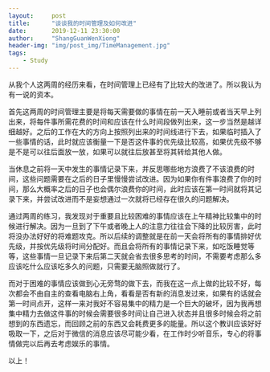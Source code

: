 ```yaml
---
layout:     post
title:      "谈谈我的时间管理及如何改进"
date:       2019-12-11 23:30:00
author:     "ShangGuanWenXiong"
header-img: "img/post_img/TimeManagement.jpg"
tags:
    - Study
---
```


从我个人这两周的经历来看，在时间管理上已经有了比较大的改进了。所以我认为有一说的资本。

首先这两周的时间管理主要是将每天需要做的事情在前一天入睡前或者当天早上列出来，将每件事所需花费的时间和应该在什么时间段做列出来，这一步当然是越详细越好。之后的工作在大的方向上按照列出来的时间线进行下去，如果临时插入了一些事情的话，此时就应该衡量一下是否这件事的优先级比较高，如果优先级不够是不是可以往后面放一放，如果可以就往后放甚至将其转给其他人做。

当休息之前将一天中发生的事情记录下来，并反思哪些地方浪费了不该浪费的时间，这些问题需要在之后的日子里慢慢尝试改进。因为如果你有件事浪费了你的时间，那么大概率之后的日子也会偶尔浪费你的时间，此时应该在第一时间就将其记录下来，并尝试改进而不是妄想通过一次就将已经存在很久的问题解决。

通过两周的练习，我发现对于重要且比较困难的事情应该在上午精神比较集中的时候进行解决。因为一旦到了下午或者晚上人的注意力往往会下降的比较厉害，此时将没办法好好的将难题攻克。所以后续的调整就是在前一天会将所有的事情排好优先级，并按优先级将时间分配好。而且会将所有的事情记录下来，如吃饭睡觉等等，这些事情一旦记录下来后第二天就会省去很多思考的时间，不需要考虑那么多应该吃什么应该吃多久的问题，只需要无脑照做就行了。

而对于困难的事情应该做到心无旁骛的做下去，而我在这一点上做的比较不好，每次都会不由自主的查看电脑右上角，看看是否有新的消息发过来，如果有的话就会第一时间点开，这样一来对我好不容易集中的精力是一个巨大的破坏，因为我再想集中精力去做这件事的时候会需要很多时间让自己进入状态并且很多时候会将之前想到的东西遗忘，而回顾之前的东西又会耗费更多的能量。所以这个教训应该好好吸取一下，之后对于微信的消息应该尽可能少看，在工作时少听音乐，专心的将事情做完以后再去考虑娱乐的事情。

以上！

